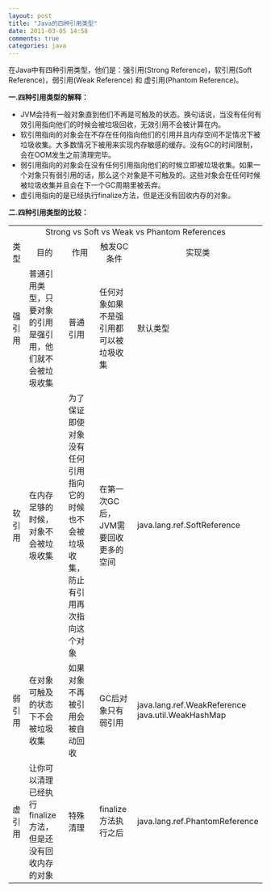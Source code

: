 ```yaml
---
layout: post
title: "Java的四种引用类型"
date: 2011-03-05 14:58
comments: true
categories: java
---
```

在Java中有四种引用类型，他们是：强引用(Strong Reference)，软引用(Soft Reference)，弱引用(Weak Reference) 和 虚引用(Phantom Reference)。

**一.四种引用类型的解释：**
<ul>
<li>JVM会持有一般对象直到他们不再是可触及的状态。换句话说，当没有任何有效引用指向他们的时候会被垃圾回收，无效引用不会被计算在内。</li>
<li>软引用指向的对象会在不存在任何指向他们的引用并且内存空间不足情况下被垃圾收集。大多数情况下被用来实现内存敏感的缓存。没有GC的时间限制，会在OOM发生之前清理完毕。</li>
<li>弱引用指向的对象会在没有任何引用指向他们的时候立即被垃圾收集。如果一个对象只有弱引用的话，那么这个对象是不可触及的。这些对象会在任何时候被垃圾收集并且会在下一个GC周期里被丢弃。</li>
<li>虚引用指向的是已经执行finalize方法，但是还没有回收内存的对象。</li>
</ul>


**二.四种引用类型的比较：**

<table>
<tr>
<td colspan="5" style="text-align:center;">Strong vs Soft vs Weak vs Phantom References
</td>
</tr>
<tr>
<td style="text-align:center">类型</td>
<td style="text-align:center">目的</td>
<td style="text-align:center">作用</td>
<td style="text-align:center">触发GC条件</td>
<td style="text-align:center">实现类</td>
</tr>
<tr>
<td>强引用</td>
<td>普通引用类型，只要对象的引用是强引用，他们就不会被垃圾收集</td>
<td>普通引用</td>
<td>任何对象如果不是强引用都可以被垃圾收集</td>
<td>默认类型</td>
</tr>
<tr>
<td>软引用</td>
<td>在内存足够的时候，对象不会被垃圾收集</td>
<td>为了保证即使对象没有任何引用指向它的时候也不会被垃圾收集，防止有引用再次指向这个对象</td>
<td>在第一次GC后，JVM需要回收更多的空间</td>
<td>java.lang.ref.SoftReference</td>
</tr>
<tr>
<td>弱引用</td>
<td>在对象可触及的状态下不会被垃圾收集</td>
<td>如果对象不再被引用会被自动回收</td>
<td>GC后对象只有弱引用</td>
<td>java.lang.ref.WeakReference
<br />
java.util.WeakHashMap</td>
</tr>
<tr>
<td>虚引用</td>
<td>让你可以清理已经执行finalize方法，但是还没有回收内存的对象</td>
<td>特殊清理</td>
<td>finalize方法执行之后</td>
<td>java.lang.ref.PhantomReference</td>
</tr>
</tbody>
</table>
